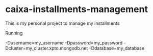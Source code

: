 # caixa-installments-management
This is my personal project to manage my installments


Running

-Dusername=my_username -Dpassword=my_password -Dcluster=my_cluster.xpto.mongodb.net -Ddatabase=my_database